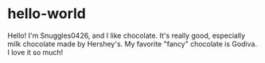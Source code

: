 # hello-world

Hello!
I'm Snuggles0426, and I like chocolate. It's really good, especially milk chocolate made by Hershey's. My favorite "fancy" chocolate is Godiva. I love it so much!
